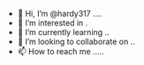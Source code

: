 - 👋 Hi, I’m @hardy317 ....
- 👀 I’m interested in .
- 🌱 I’m currently learning ..
- 💞️ I’m looking to collaborate on ..
- 📫 How to reach me .....

<!---
hardy317/hardy317 is a ✨ special ✨ repository because its `README.md` (this file) appears on your GitHub profile.
You can click the Preview link to take a look at your changes.
--->
